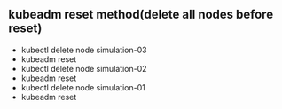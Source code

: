 ## kubeadm reset method(delete all nodes before reset)
* kubectl delete node simulation-03
* kubeadm reset
* kubectl delete node simulation-02
* kubeadm reset
* kubectl delete node simulation-01
* kubeadm reset
